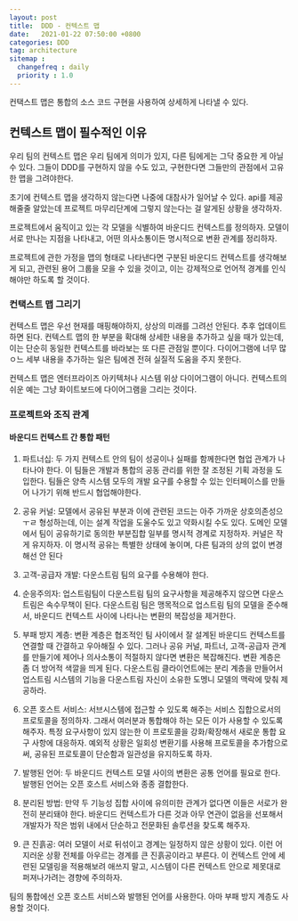 ```yaml
---
layout: post
title:  DDD - 컨텍스트 맵
date:   2021-01-22 07:50:00 +0800
categories: DDD
tag: architecture
sitemap :
  changefreq : daily
  priority : 1.0
---
```


컨택스트 맵은 통합의 소스 코드 구현을 사용하여 상세하게 나타낼 수 있다.

## 컨텍스트 맵이 필수적인 이유

우리 팀의 컨텍스트 맵은 우리 팀에게 의미가 있지, 다른 팀에게는 그닥 중요한 게 아닐 수 있다. 그들이 DDD를 구현하지 않을 수도 있고, 구현한다면 그들만의 관점에서 고유한 맵을 그려야한다.

초기에 컨텍스트 맵을 생각하지 않는다면 나중에 대참사가 일어날 수 있다. api를 제공해줄줄 알았는데 프로젝트 마무리단계에 그렇지 않는다는 걸 알게된 상황을 생각하자.

프로젝트에서 움직이고 있는 각 모델을 식별하여 바운디드 컨텍스트를 정의하자. 모델이 서로 만나는 지점을 나타내고, 어떤 의사소통이든 명시적으로 변환 관계를 정리하자.

프로젝트에 관한 가정을 맵의 형태로 나타낸다면 구분된 바운디드 컨텍스트를 생각해보게 되고, 관련된 용어 그룹을 모을 수 있을 것이고, 이는 강제적으로 언어적 경계를 인식해야만 하도록 할 것이다.

### 컨택스트 맵 그리기

컨텍스트 맵은 우선 현재를 매핑해야하지, 상상의 미래를 그려선 안된다. 추후 업데이트하면 된다. 컨텍스트 맵의 한 부분을 확대해 상세한 내용을 추가하고 싶을 때가 있는데, 이는 단순히 동일한 컨텍스트를 바라보는 또 다른 관점일 뿐이다. 다이어그램에 너무 많ㅇ느 세부 내용을 추가하는 일은 팀에겐 전혀 실질적 도움을 주지 못한다.

컨텍스트 맵은 엔터프라이즈 아키텍처나 시스템 위상 다이어그램이 아니다. 컨텍스트의 쉬운 예는 그냥 화이트보드에 다이어그램을 그리는 것이다.

### 프로젝트와 조직 관계

#### 바운디드 컨텍스트 간 통합 패턴

1. 파트너십: 두 가지 컨텍스트 안의 팀이 성공이나 실패를 함께한다면 협업 관계가 나타나야 한다. 이 팀들은 개발과 통합의 공동 관리를 위한 잘 조정된 기획 과정을 도입한다. 팀들은 양측 시스템 모두의 개발 요구를 수용할 수 있는 인터페이스를 만들어 나가기 위해 반드시 협업해야한다.

2. 공유 커널: 모델에서 공유된 부분과 이에 관련된 코드는 아주 가까운 상호의존성으ㅜㄹ 형성하는데, 이는 설계 작업을 도울수도 있고 약화시킬 수도 있다. 도메인 모델에서 팀이 공유하기로 동의한 부분집합 일부를 명시적 경계로 지정하자. 커널은 작게 유지하자. 이 명시적 공유는 특별한 상태에 놓이며, 다른 팀과의 상의 없이 변경해선 안 된다

3. 고객-공급자 개발: 다운스트림 팀의 요구를 수용해야 한다.

4. 순응주의자: 업스트림팀이 다운스트림 팀의 요구사항을 제공해주지 않으면 다운스트림은 속수무책이 된다. 다운스트림 팀은 맹목적으로 업스트림 팀의 모델을 준수해서, 바운디드 컨텍스트 사이에 나타나는 변환의 복잡성을 제거한다.

5. 부패 방지 계층: 변환 계층은 협조적인 팀 사이에서 잘 설계된 바운디드 컨텍스트를 연결할 때 간결하고 우아해질 수 있다. 그러나 공유 커널, 파트너, 고객-공급자 관계를 만들기에 제어나 의사소통이 적절하지 않다면 변환은 복잡해진다. 변환 계층은 좀 더 방어적 색깔을 띄게 된다. 다운스트림 클라이언트에는 분리 계층을 만들어서 업스트림 시스템의 기능을 다운스트림 자신이 소유한 도멩니 모델의 맥락에 맞춰 제공하라.

6. 오픈 호스트 서비스: 서브시스템에 접근할 수 있도록 해주는 서비스 집합으로서의 프로토콜을 정의하자. 그래서 여러분과 통합해야 하는 모든 이가 사용할 수 있도록 해주자. 특정 요구사항이 있지 않는한 이 프로토콜을 강화/확장해서 새로운 통합 요구 사항에 대응하자. 예외적 상황은 일회성 변환기를 사용해 프로토콜을 추가함으로써, 공유된 프로토콜이 단순함과 일관성을 유지하도록 하자.

7. 발행된 언어: 두 바운디드 컨텍스트 모델 사이의 변환은 공통 언어를 필요로 한다. 발행된 언어는 오픈 호스트 서비스와 종종 결합한다.

8. 분리된 방법: 만약 두 기능성 집합 사이에 유의미한 관계가 없다면 이들은 서로가 완전히 분리돼야 한다. 바운디드 컨텍스트가 다른 것과 아무 연관이 없음을 선포해서 개발자가 작은 범위 내에서 단순하고 전문화된 솔루션을 찾도록 해주자.

9. 큰 진흙공: 여러 모델이 서로 뒤섞이고 경계는 일정하지 않은 상황이 있다. 이런 어지러운 상황 전체를 아우르는 경계를 큰 진흙공이라고 부른다. 이 컨텍스트 안에 세련된 모델링을 적용해보려 애쓰지 말고, 시스템이 다른 컨텍스트 안으로 제못대로 퍼져나가려는 경향에 주의하자.

팀의 통합에선 오픈 호스트 서비스와 발행된 언어를 사용한다. 아마 부패 방지 계층도 사용할 것이다.